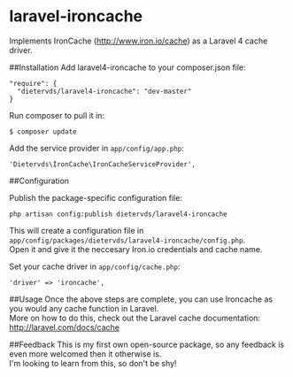 laravel-ironcache
=================

Implements IronCache (http://www.iron.io/cache) as a Laravel 4 cache driver.


##Installation
Add laravel4-ironcache to your composer.json file:

```
"require": {
  "dietervds/laravel4-ironcache": "dev-master"
}
```

Run composer to pull it in:

```
$ composer update
```

Add the service provider in `app/config/app.php`:

    'Dietervds\IronCache\IronCacheServiceProvider',

##Configuration

Publish the package-specific configuration file:

    php artisan config:publish dietervds/laravel4-ironcache

This will create a configuration file in `app/config/packages/dietervds/laravel4-ironcache/config.php`.  
Open it and give it the neccesary Iron.io credentials and cache name.

Set your cache driver in `app/config/cache.php`:

    'driver' => 'ironcache',

##Usage
Once the above steps are complete, you can use Ironcache as you would any cache function in Laravel.  
More on how to do this, check out the Laravel cache documentation: http://laravel.com/docs/cache

##Feedback
This is my first own open-source package, so any feedback is even more welcomed then it otherwise is.  
I'm looking to learn from this, so don't be shy!
